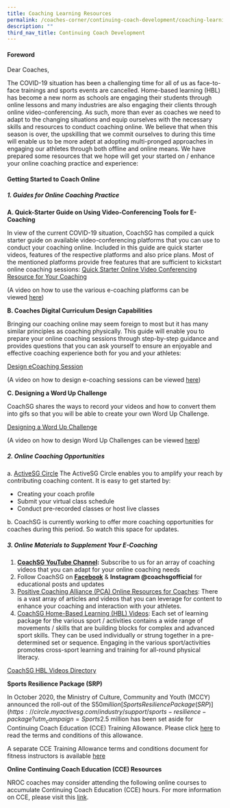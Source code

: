 ```yaml
---
title: Coaching Learning Resources
permalink: /coaches-corner/continuing-coach-development/coaching-learning-resources/
description: ""
third_nav_title: Continuing Coach Development
---
```

#### **Foreword**

Dear Coaches,

The COVID-19 situation has been a challenging time for all of us as face-to-face trainings and sports events are cancelled. Home-based learning (HBL) has become a new norm as schools are engaging their students through online lessons and many industries are also engaging their clients through online video-conferencing. As such, more than ever as coaches we need to adapt to the changing situations and equip ourselves with the necessary skills and resources to conduct coaching online. We believe that when this season is over, the upskilling that we commit ourselves to during this time will enable us to be more adept at adopting multi-pronged approaches in engaging our athletes through both offline and online means. We have prepared some resources that we hope will get your started on / enhance your online coaching practice and experience:

#### **Getting Started to Coach Online**

##### **1. Guides for Online Coaching Practice**

**A. Quick-Starter Guide on Using Video-Conferencing Tools for E-Coaching**

In view of the current COVID-19 situation, CoachSG has compiled a quick starter guide on available video-conferencing platforms that you can use to  conduct your coaching online. Included in this guide are quick starter videos, features of the respective platforms and also price plans. Most of the mentioned platforms provide free features that are sufficient to kickstart online coaching sessions:
[Quick Starter Online Video Conferencing Resource for Your Coaching](/files/Support/Coaches'%20Corner/Continuing%20Coach%20Development/Coaching%20Learning%20Resources/Quick_Starter_Online_Video_Conferencing_Resource_for_Your_Coaching.pdf)

(A video on how to use the various e-coaching platforms can be viewed [here](https://www.facebook.com/CoachSG1/videos/245327443374472/?))

**B. Coaches Digital Curriculum Design Capabilities**

Bringing our coaching online may seem foreign to most but it has many similar principles as coaching physically. This guide will enable you to prepare your online coaching sessions through step-by-step guidance and provides questions that you can ask yourself to ensure an enjoyable and effective coaching experience both for you and your athletes:

[Design eCoaching Session](/files/Support/Coaches'%20Corner/Continuing%20Coach%20Development/Coaching%20Learning%20Resources/Designing_eCoaching_Session_v4.pdf)

(A video on how to design e-coaching sessions can be viewed [here](https://www.facebook.com/CoachSG1/videos/249209429531732/))

**C. Designing a Word Up Challenge**

CoachSG shares the ways to record your videos and how to convert them into gifs so that you will be able to create your own Word Up Challenge.

[Designing a Word Up Challenge](/files/Support/Coaches'%20Corner/Continuing%20Coach%20Development/Coaching%20Learning%20Resources/Designing_a_Word_Up_Challenge.pdf)

(A video on how to design Word Up Challenges can be viewed [here](https://www.facebook.com/CoachSG1/videos/882258065626126/))

##### **2. Online Coaching Opportunities**
a. [ActiveSG Circle](https://circle.myactivesg.com/coaches/join-us)
The ActiveSG Circle enables you to amplify your reach by contributing coaching content. It is easy to get started by:

* Creating your coach profile
* Submit your virtual class schedule
* Conduct pre-recorded classes or host live classes

b. CoachSG is currently working to offer more coaching opportunities for coaches during this period. So watch this space for updates.

##### **3. Online Materials to Supplement Your E-Coaching**
1.  [**CoachSG YouTube Channel**](https://www.youtube.com/channel/UC6S-f5ZwoXcGs_TDbimGd5g)**:** Subscribe to us for an array of coaching videos that you can adapt for your online coaching needs
2.  Follow CoachSG on **[Facebook](https://m.facebook.com/CoachSG1/)** & **Instagram @coachsgofficial** for educational posts and updates
3.  [Positive Coaching Alliance (PCA) Online Resources for Coaches](https://www.positivecoach.org/coaches/): There is a vast array of articles and videos that you can leverage for content to enhance your coaching and interaction with your athletes.
4.  [CoachSG Home-Based Learning (HBL) Videos](https://www.youtube.com/channel/UC6S-f5ZwoXcGs_TDbimGd5g): Each set of learning package for the various sport / activities contains a wide range of movements / skills that are building blocks for complex and advanced sport skills. They can be used individually or strung together in a pre-determined set or sequence. Engaging in the various sport/activities promotes cross-sport learning and training for all-round physical literacy.

[CoachSG HBL Videos Directory](/files/Support/Coaches'%20Corner/Continuing%20Coach%20Development/Coaching%20Learning%20Resources/CoachSG_HBL_Videos_Directory_v2.pdf)

**Sports Resilience Package (SRP)**

In October 2020, the Ministry of Culture, Community and Youth (MCCY) announced the roll-out of the S$50 million [Sports Resilience Package (SRP)](https://circle.myactivesg.com/industry/support/sports-resilience-package?utm_campaign=Sports%20Resilience%20Package&utm_source=sportsg-corp&utm_medium=website) to support critical players in our sports ecosystem, preserve core capabilities in athlete pathway and pipeline development, and catalyze industry to provide innovative sports formats for Singaporeans to continue to stay active during the pandemic. Within the SRP, S$2.5 million has been set aside for Continuing Coach Education (CCE) Training Allowance. Please click [here](/files/Support/Coaches'%20Corner/Continuing%20Coach%20Development/Coaching%20Learning%20Resources/SRP_Coaching_Grant_-_Terms_and_Conditions_v3.pdf) to read the terms and conditions of this allowance.

A separate CCE Training Allowance terms and conditions document for fitness instructors is available [here](/files/Support/Coaches'%20Corner/Continuing%20Coach%20Development/Coaching%20Learning%20Resources/SRP_CCE_Training_Allowance_-_Terms_and_Conditions_(for_Fitness_Instructors).pdf)

**Online Continuing Coach Education (CCE) Resources**

NROC coaches may consider attending the following online courses to accumulate Continuing Coach Education (CCE) hours. For more information on CCE, please visit this [link](/coaches-corner/continuing-coach-development/continuing-coach-education-cce/).